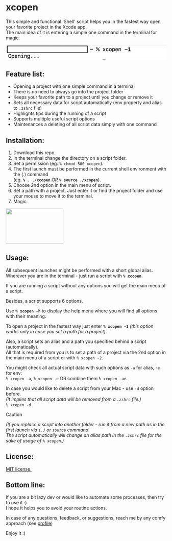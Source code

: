 # xcopen
This simple and functional 'Shell' script helps you in the fastest way open your favorite project in the Xcode app.\
The main idea of it is entering a simple one command in the terminal for magic.

![](/Assets/Intro.png)

## Feature list:
- Opening a project with one simple command in a terminal
- There is no need to always go into the project folder
- Keeps your favorite path to a project until you change or remove it
- Sets all necessary data for script automatically (env property and alias to `.zshrc` file)
- Highlights tips during the running of a script
- Supports multiple useful script options
- Maintenances a deleting of all script data simply with one command

## Installation:
1. Download this repo.
2. In the terminal change the directory on a script folder.
3. Set a permission (eg. `% chmod 500 xcopen`).
4. The first launch must be performed in the current shell environment with the (.) command\
	(eg. **`% . ./xcopen`** *OR* **`% source ./xcopen`**).
5. Choose 2nd option in the main menu of script.
6. Set a path with a project. Just enter it or find the project folder and use your mouse to move it to the terminal.
7. Magic. 
<img src="https://media.giphy.com/media/Z3VgQu8hkVeB1bakS9/giphy.gif" width="180" height="110"/>

## Usage:
All subsequent launches might be performed with a short global alias.\
Wherever you are in the terminal - just run a script with **`% xcopen`**.

If you are running a script without any options you will get the main menu of a script.

Besides, a script supports 6 options.

Use **`% xcopen -h`** to display the help menu where you will find all options with their meaning.

To open a project in the fastest way just enter **`% xcopen -1`** *(this option works only in case you set a path for a project).*

Also, a script sets an alias and a path you specified behind a script (automatically).\
All that is required from you is to set a path of a project via the 2nd option in the main menu of a script or with `% xcopen -2`.

You might check all actual script data with such options as `-a` for alias, -`e` for env:\
`% xcopen -a`, `% xcopen -e` OR combine them `% xcopen -ae`.

In case you would like to delete a script from your Mac - use `-d` option before.\
*(It implies that all script data will be removed from a `.zshrc` file.)*\
`% xcopen -d`.

> [!CAUTION]
> *(If you replace a script into another folder - run it from a new path as in the first launch via `(.)` or `source` command.\
>  The script automatically will change an alias path in the `.zshrc` file for the sake of usage of `% xcopen`.)*

## License:
[MIT license.](https://github.com/Athleteg/xcopen/blob/main/LICENSE)


## Bottom line:

If you are a bit lazy dev or would like to automate some processes, then try to use it :)\
I hope it helps you to avoid your routine actions.

In case of any questions, feedback, or suggestions, reach me by any comfy approach (see [profile](https://github.com/Athleteg))

Enjoy it :)
